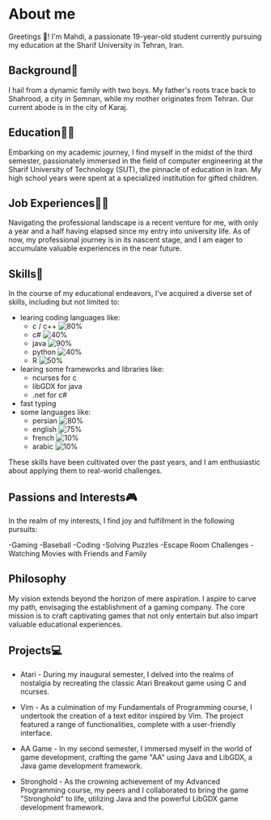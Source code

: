 # About me

Greetings 👋! I'm Mahdi, a passionate 19-year-old student currently pursuing my education at the Sharif University in Tehran, Iran.

## Background📁

I hail from a dynamic family with two boys. My father's roots trace back to Shahrood, a city in Semnan, while my mother originates from Tehran. Our current abode is in the city of Karaj.


## Education👨‍🎓

Embarking on my academic journey, I find myself in the midst of the third semester, passionately immersed in the field of computer engineering at the Sharif University of Technology (SUT), the pinnacle of education in Iran. My high school years were spent at a specialized institution for gifted children.

## Job Experiences👨‍💼

Navigating the professional landscape is a recent venture for me, with only a year and a half having elapsed since my entry into university life. As of now, my professional journey is in its nascent stage, and I am eager to accumulate valuable experiences in the near future.

## Skills🎯

In the course of my educational endeavors, I've acquired a diverse set of skills, including but not limited to:

- learing coding languages like:
  - c / c++ ![80%](https://progress-bar.dev/50)
  - c# ![40%](https://progress-bar.dev/50)
  - java ![90%](https://progress-bar.dev/50)
  - python ![40%](https://progress-bar.dev/50)
  - R ![50%](https://progress-bar.dev/50)
- learing some frameworks and libraries like:
  - ncurses for c
  - libGDX for java
  - .net for c#
- fast typing
- some languages like:
  - persian ![80%](https://progress-bar.dev/50)
  - english ![75%](https://progress-bar.dev/50)
  - french ![10%](https://progress-bar.dev/50)
  - arabic ![10%](https://progress-bar.dev/50)

  
These skills have been cultivated over the past years, and I am enthusiastic about applying them to real-world challenges.



## Passions and Interests🎮

In the realm of my interests, I find joy and fulfillment in the following pursuits:

-Gaming
-Baseball
-Coding
-Solving Puzzles
-Escape Room Challenges
-Watching Movies with Friends and Family

## Philosophy

My vision extends beyond the horizon of mere aspiration. I aspire to carve my path, envisaging the establishment of a gaming company. The core mission is to craft captivating games that not only entertain but also impart valuable educational experiences.

## Projects💻

- Atari - During my inaugural semester, I delved into the realms of nostalgia by recreating the classic Atari Breakout game using C and ncurses.

- Vim - As a culmination of my Fundamentals of Programming course, I undertook the creation of a text editor inspired by Vim. The project featured a range of functionalities, complete with a user-friendly interface.

- AA Game - In my second semester, I immersed myself in the world of game development, crafting the game "AA" using Java and LibGDX, a Java game development framework.

- Stronghold - As the crowning achievement of my Advanced Programming course, my peers and I collaborated to bring the game "Stronghold" to life, utilizing Java and the powerful LibGDX game development framework.
